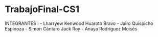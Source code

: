 # TrabajoFinal-CS1
INTEGRANTES :  - Lharryew Kenwood Huaroto Bravo  - Jairo Quispicho Espinoza - Simon Cántaro Jack Roy - Anaya Rodríguez Moisés
